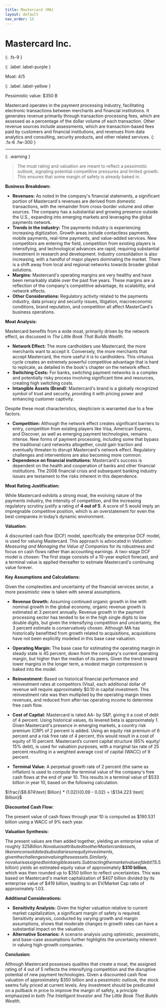 ```yaml
---
title: Mastercard (MA)
layout: default
nav_order: 15
---
```


# Mastercard Inc.
{: .fs-9 }

{: .label .label-purple }

Moat: 4/5

{: .label .label-yellow }

Pessimistic value: $350 B

Mastercard operates in the payment processing industry, facilitating electronic transactions between merchants and financial institutions.  It generates revenue primarily through transaction processing fees, which are assessed as a percentage of the dollar volume of each transaction. Other revenue sources include assessments, which are transaction-based fees paid by customers and financial institutions, and revenues from data analytics and consulting, security products, and other related services.
{: .fs-6 .fw-300 }

---

{: .warning } 
>The moat rating and valuation are meant to reflect a pessimistic outlook, signaling potential competitive pressures and limited growth. This ensures that some margin of safety is already baked in.

**Business Breakdown:**

* **Revenues:** As noted in the company's financial statements, a significant portion of Mastercard's revenues are derived from domestic transactions, with the remainder from cross-border volume and other sources.  The company has a substantial and growing presence outside the U.S., expanding into emerging markets and leveraging the global payments network. 
* **Trends in the industry:**  The payments industry is experiencing increasing digitization. Growth areas include contactless payments, mobile payments, real-time payments, and value-added services.  New competitors are entering the field, competition from existing players is intensifying, and technological advances are rapid, requiring substantial investment in research and development. Industry consolidation is also increasing, with a handful of major players dominating the market. There is a shift away from local and regional networks towards broader global solutions.
* **Margins:** Mastercard's operating margins are very healthy and have been remarkably stable over the past five years.  These margins are a reflection of the company's competitive advantage, its scalability, and network effects.
* **Other Considerations:** Regulatory activity related to the payments industry, data privacy and security issues, litigation, macroeconomic conditions, brand reputation, and competition all affect MasterCard's business operations.

**Moat Analysis:**

Mastercard benefits from a wide moat, primarily driven by the network effect, as discussed in *The Little Book That Builds Wealth*. 

* **Network Effect:** The more cardholders use Mastercard, the more merchants want to accept it. Conversely, the more merchants that accept Mastercard, the more useful it is to cardholders. This virtuous cycle creates an extremely powerful competitive advantage that is hard to replicate, as detailed in the book's chapter on the network effect.
* **Switching Costs:** For banks, switching payment networks is a complex and potentially risky process involving significant time and resources, creating high switching costs.
* **Intangible Assets (Brand):** Mastercard's brand is a globally recognized symbol of trust and security, providing it with pricing power and enhancing customer captivity.

Despite these moat characteristics, skepticism is warranted due to a few factors. 

* **Competition:** Although the network effect creates significant barriers to entry, competition from existing players like Visa, American Express, and Discover, as well as emerging payment technologies, remains intense. New forms of payment processing, including some that bypass the traditional card networks altogether, could gain traction and eventually threaten to disrupt Mastercard's network effect. Regulatory challenges and interventions are also becoming more common. 
* **Dependence on financial institutions:** Mastercard's success is dependent on the health and cooperation of banks and other financial institutions. The 2008 financial crisis and subsequent banking industry issues are testament to the risks inherent in this dependence.


**Moat Rating Justification:**

While Mastercard exhibits a strong moat, the evolving nature of the payments industry, the intensity of competition, and the increasing regulatory scrutiny justify a rating of **4 out of 5**.  A score of 5 would imply an impregnable competitive position, which is an overstatement for even the best companies in today’s dynamic environment.

**Valuation:**

A discounted cash flow (DCF) model, specifically the enterprise DCF model, is used for valuing Mastercard.  This approach is advocated in *Valuation: Measuring and Managing the Value of Companies* for its robustness and focus on cash flows rather than accounting earnings.  A two-stage DCF model is chosen: The first stage consists of a 10-year explicit forecast, and a terminal value is applied thereafter to estimate Mastercard's continuing value forever.

**Key Assumptions and Calculations:**

Given the complexities and uncertainty of the financial services sector, a more pessimistic view is taken with several assumptions.

* **Revenue Growth:**  Assuming continued organic growth in line with nominal growth in the global economy, organic revenue growth is estimated at 3 percent annually. Revenue growth in the payment processing sector has tended to be in the high single digits to low double digits, but given the intensifying competition and uncertainty, the 3 percent estimate is conservatively chosen. Although MA has historically benefitted from growth related to acquisitions, acquisitions have not been explicitly modeled in this base case valuation.

* **Operating Margin:** The base case for estimating the operating margin in steady state is 45 percent, down from the company's current operating margin, but higher than the median of its peers. Given the trend toward lower margins in the longer term, a modest margin compression is baked into the model. 

* **Reinvestment:** Based on historical financial performance and reinvestment rates at competitors (Visa), each additional dollar of revenue will require approximately $0.10 in capital investment. This reinvestment rate was then multiplied by the operating margin times revenues, and reduced from after-tax operating income to determine free cash flow.

* **Cost of Capital:** Mastercard is rated AA- by S&P, giving it a cost of debt of 4 percent. Using historical values, its levered beta is approximately 1. Given Mastercard's presence in emerging markets, a country risk premium (CRP) of 2 percent is added. Using an equity risk premium of 6 percent and a risk free rate of 4 percent, this would result in a cost of equity of 10 percent.  Mastercard’s current capital structure (85% equity/ 15% debt), is used for valuation purposes, with a marginal tax rate of 25 percent resulting in a weighted average cost of capital (WACC) of 9 percent.

* **Terminal Value:** A perpetual growth rate of 2 percent (the same as inflation) is used to compute the terminal value of the company's free cash flows at the end of year 10. This results in a terminal value of $533 billion in year 10, based on the following calculation.

$\frac{\$8.874\text{ Billion} * (1.02)}{0.09 - 0.02} = \$134.223 \text{ Billion}$

**Discounted Cash Flow:**

The present value of cash flows through year 10 is computed as $190.531 billion using a WACC of 9% each year.


**Valuation Synthesis:**

The present values are then added together, yielding an enterprise value of roughly $325 Billion. No value is attributed to other Mastercard assets, like nonconsolidated subsidiaries or equity investments, given the challenges in valuing these assets.  Similarly, no value is assigned to intangible assets. Subtracting the market value of debt ($15.5 billion) yields an estimated equity value of approximately **$310 billion**, which was then rounded up to $350 billion to reflect uncertainties. This was based on  Mastercard's market capitalization of $407 billion divided by its enterprise value of $419 billion, leading to an EV/Market Cap ratio of approximately 1.03.

**Additional Considerations:**

* **Sensitivity Analysis:** Given the higher valuation relative to current market capitalization, a significant margin of safety is required. Sensitivity analysis, conducted by varying growth and margin assumptions, shows that moderate changes in growth rates can have a substantial impact on the valuation.
* **Alternative Scenarios:** A scenario analysis using optimistic, pessimistic, and base-case assumptions further highlights the uncertainty inherent in valuing high-growth companies.

**Conclusion:**

Although Mastercard possesses qualities that create a moat,  the assigned rating of 4 out of 5 reflects the intensifying competition and the disruptive potential of new payment technologies.  Given a discounted cash flow valuation of approximately $350 billion and a pessimistic outlook, the stock seems fully priced at current levels. Any investment should be predicated on a pullback in price to improve the margin of safety, a principle emphasized in both *The Intelligent Investor* and *The Little Book That Builds Wealth*.
